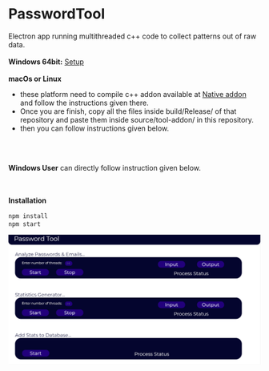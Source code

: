 # PasswordTool

Electron app running multithreaded c++ code to collect patterns out of raw data.</br>
</br>
**Windows 64bit:**   [Setup](https://drive.google.com/file/d/1l8vwlbVxPF-4hgAzKIASuAlUof3qvtXo/view?usp=sharing)
</br>
</br>
**macOs or Linux**
- these platform need to compile c++ addon available at [Native addon](https://github.com/AtiqGauri/PasswordTool-Native-Addon) and follow the instructions given there.
- Once you are finish, copy all the files inside build/Release/ of that repository
and paste them inside source/tool-addon/ in this repository.
- then you can follow instructions given below.
</br> 
</br>

**Windows User** can directly follow instruction given below.</br>
</br>
</br>

**Installation**
```
npm install
npm start
```


<img src="Screenshot.png">
